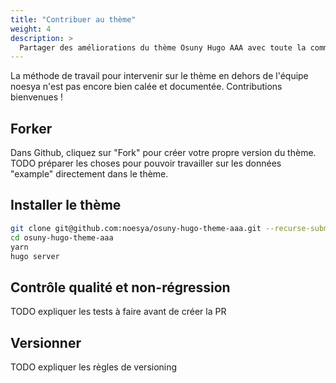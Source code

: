 ```yaml
---
title: "Contribuer au thème"
weight: 4
description: >
  Partager des améliorations du thème Osuny Hugo AAA avec toute la communauté
---
```


La méthode de travail pour intervenir sur le thème en dehors de l'équipe noesya n'est pas encore bien calée et documentée. 
Contributions bienvenues !
## Forker

Dans Github, cliquez sur "Fork" pour créer votre propre version du thème.
TODO préparer les choses pour pouvoir travailler sur les données "example" directement dans le thème. 
## Installer le thème

```bash
git clone git@github.com:noesya/osuny-hugo-theme-aaa.git --recurse-submodules
cd osuny-hugo-theme-aaa
yarn
hugo server
```

## Contrôle qualité et non-régression

TODO expliquer les tests à faire avant de créer la PR
## Versionner

TODO expliquer les règles de versioning